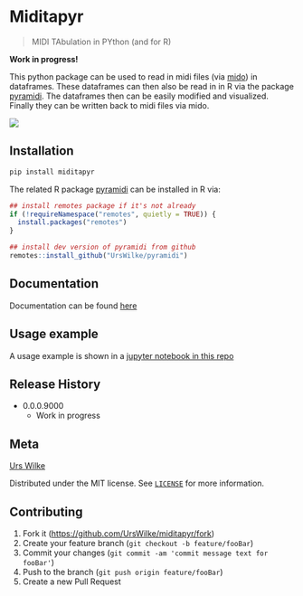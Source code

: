 <!-- template from here: https://dbader.org/blog/write-a-great-readme-for-your-github-project -->

# Miditapyr
> MIDI TAbulation in PYthon (and for R)

**Work in progress!**

This python package can be used to read in midi files (via
[mido](https://github.com/mido/mido)) in dataframes. These dataframes can then
also be read in in R via the package
[pyramidi](https://github.com/urswilke/pyramidi). The dataframes then can be
easily modified and visualized. Finally they can be written back to midi files
via mido.

![](header.png)

## Installation

```sh
pip install miditapyr
```
The related R package [pyramidi](https://github.com/urswilke/pyramidi) can be installed in R via:

``` r
## install remotes package if it's not already
if (!requireNamespace("remotes", quietly = TRUE)) {
  install.packages("remotes")
}

## install dev version of pyramidi from github
remotes::install_github("UrsWilke/pyramidi")
```


## Documentation

Documentation can be found [here](https://miditapyr.readthedocs.io/)

## Usage example

A usage example is shown in a [jupyter notebook in this repo](https://nbviewer.jupyter.org/github/urswilke/miditapyr/blob/master/notebooks/pyramidi_integration.ipynb)
<!-- A few motivating and useful examples of how your product can be used. Spice this up with code blocks and potentially more screenshots.

_For more examples and usage, please refer to the [Wiki][wiki]._ -->

<!-- ## Development setup

Describe how to install all development dependencies and how to run an automated test-suite of some kind. Potentially do this for multiple platforms.

```sh
make install
npm test
``` -->

## Release History

<!-- * 0.2.1
    * CHANGE: Update docs (module code remains unchanged)
* 0.2.0
    * CHANGE: Remove `setDefaultXYZ()`
    * ADD: Add `init()`
* 0.1.1
    * FIX: Crash when calling `baz()` (Thanks @GenerousContributorName!)
* 0.1.0
    * The first proper release
    * CHANGE: Rename `foo()` to `bar()` -->
* 0.0.0.9000
    * Work in progress

## Meta

[Urs Wilke](https://twitter.com/UrsWilke)

Distributed under the MIT license. See [``LICENSE``](https://github.com/urswilke/miditapyr/blob/master/LICENSE) for more information.

## Contributing

1. Fork it (<https://github.com/UrsWilke/miditapyr/fork>)
2. Create your feature branch (`git checkout -b feature/fooBar`)
3. Commit your changes (`git commit -am 'commit message text for fooBar'`)
4. Push to the branch (`git push origin feature/fooBar`)
5. Create a new Pull Request

<!-- Markdown link & img dfn's -->
<!-- [npm-image]: https://img.shields.io/npm/v/datadog-metrics.svg?style=flat-square
[npm-url]: https://npmjs.org/package/datadog-metrics
[npm-downloads]: https://img.shields.io/npm/dm/datadog-metrics.svg?style=flat-square
[travis-image]: https://img.shields.io/travis/dbader/node-datadog-metrics/master.svg?style=flat-square
[travis-url]: https://travis-ci.org/dbader/node-datadog-metrics
[wiki]: https://github.com/yourname/yourproject/wiki -->
